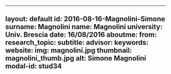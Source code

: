 ---
layout: default 
id: 2016-08-16-Magnolini-Simone
surname: Magnolini
name: Magnolini
university: Univ. Brescia
date: 16/08/2016
aboutme: 
from: 
research_topic: 
subtitle: 
advisor: 
keywords: 
website: 
img: magnolini.jpg
thumbnail: magnolini_thumb.jpg
alt: Simone Magnolini
modal-id: stud34
------
